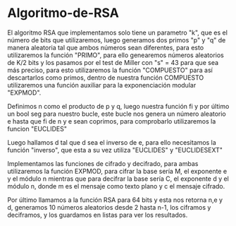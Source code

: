 # Algoritmo-de-RSA

El algoritmo RSA que implementamos solo tiene un parametro "k", que es el número de bits que utilizaremos, luego generamos dos primos "p" y "q" de manera aleatoria tal que ambos números sean diferentes, para esto utilizaremos la función "PRIMO", para ello genearemos números aleatorios de K/2 bits y los pasamos por el test de Miller con "s" = 43 para que sea más preciso, para esto utilizaremos la función "COMPUESTO" para así descartarlos como primos, dentro de nuestra función COMPUESTO utilizaremos una función auxiliar para la exponenciación modular "EXPMOD". 


Definimos n como el producto de p y q, luego nuestra función fi y por último un bool seg para nuestro bucle, este bucle nos genera un número aleatorio e hasta que fi de n y e sean coprimos, para comprobarlo utilizaremos la funcion "EUCLIDES"


Luego hallamos d tal que d sea el inverso de e, para ello necesitamos la función "inverso", que esta a su vez utiliza "EUCLIDES" y "EUCLIDESEXT" 


Implementamos las funciones de cifrado y decifrado, para ambas utilizaremos la función EXPMOD, para cifrar la base sería M, el exponente e y el módulo n mientras que para decifrar la base sería C, el exponente d y el módulo n, donde m es el mensaje como texto plano y c el mensaje cifrado.


Por último llamamos a la función RSA para 64 bits y esta nos retorna n,e y d, generamos 10 números aleatorios desde 2 hasta n-1, los ciframos y deciframos, y los guardamos en listas para ver los resultados.
